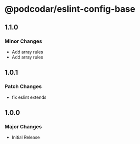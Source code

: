 # @podcodar/eslint-config-base

## 1.1.0

### Minor Changes

- Add array rules
- Add array rules

## 1.0.1

### Patch Changes

- fix eslint extends

## 1.0.0

### Major Changes

- Initial Release
